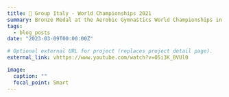 ```yaml
---
title: 🥉 Group Italy - World Championships 2021
summary: Bronze Medal at the Aerobic Gymnastics World Championships in Baku (AZE), 2021
tags:
  - blog_posts
date: "2023-03-09T00:00:00Z"

# Optional external URL for project (replaces project detail page).
external_link: vhttps://www.youtube.com/watch?v=O5i3K_8VUl0

image:
  caption: ""
  focal_point: Smart
---
```


